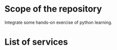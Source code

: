 # Scope of the repository

Integrate some hands-on exercise of python learning.

# List of services 

